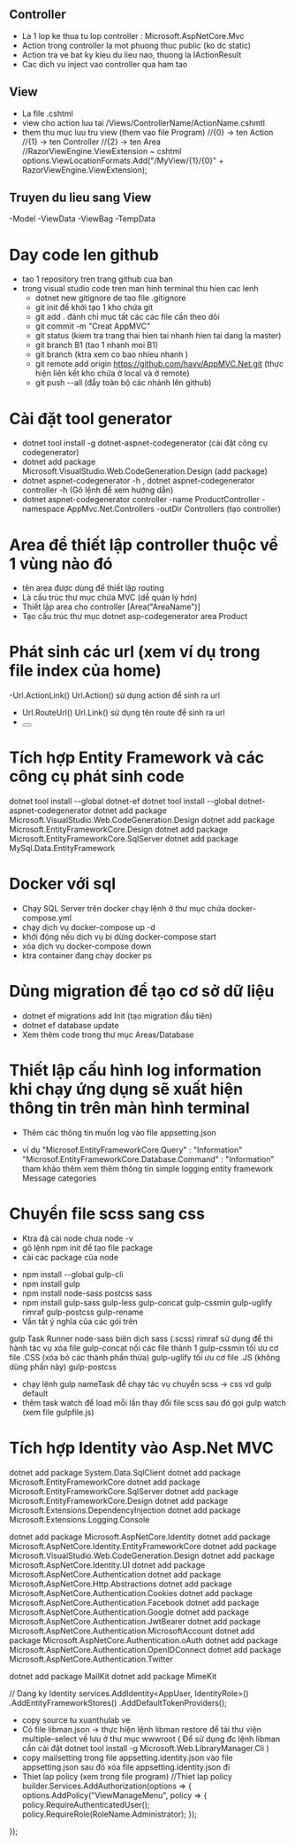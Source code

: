 ## Controller
- La 1 lop ke thua tu lop controller : Microsoft.AspNetCore.Mvc
- Action trong controller la mot phuong thuc public (ko dc static)
- Action tra ve bat ky kieu du lieu nao, thuong la IActionResult
- Cac dich vu inject vao controller qua ham tao

## View
- La file .cshtml
- view cho action luu tai /Views/ControllerName/ActionName.cshmtl
- them thu muc luu tru view (them vao file Program)
 //{0} -> ten Action 
   //{1} -> ten Controller
   //{2} -> ten Area
   //RazorViewEngine.ViewExtension ~ cshtml
   options.ViewLocationFormats.Add("/MyView/{1}/{0}" + RazorViewEngine.ViewExtension);

## Truyen du lieu sang View
-Model
-ViewData
-ViewBag
-TempData

# Day code len github
- tao 1 repository tren trang github cua ban
- trong visual studio code tren man hinh terminal thu hien cac lenh 
   + dotnet new gitignore de tao file .gitignore
   + git init để khởi tạo 1 kho chứa git
   + git add . đánh chỉ mục tất các các file cần theo dõi
   + git commit -m "Creat AppMVC"
   + git status (kiem tra trang thai hien tai nhanh hien tai dang la master)
   + git branch B1 (tao 1 nhanh moi B1) 
   + git branch (ktra xem co bao nhieu nhanh )
   + git remote add origin https://github.com/havv/AppMVC.Net.git (thực hiện liên kết kho chứa ở local và ở remote)
   + git push --all (đẩy toàn bộ các nhánh lên github)

# Cài đặt tool generator
 + dotnet tool install -g dotnet-aspnet-codegenerator (cài đặt công cụ codegenerator)
 + dotnet add package Microsoft.VisualStudio.Web.CodeGeneration.Design (add package)
 + dotnet aspnet-codegenerator -h ,  dotnet aspnet-codegenerator controller -h (Gõ lệnh để xem hướng dẫn)
 + dotnet aspnet-codegenerator controller -name ProductController -namespace AppMvc.Net.Controllers -outDir Controllers (tạo controller)

# Area để thiết lập controller thuộc về 1 vùng nào đó
- tên area được dùng để thiết lập routing
- Là cấu trúc thư mục chứa MVC (dễ quản lý hơn)
- Thiết lập area cho controller  [Area("AreaName")]
- Tạo cấu trúc thư mục dotnet asp-codegenerator area Product

# Phát sinh các url (xem ví dụ trong file index của home)
-Url.ActionLink() Url.Action() sử dụng action để sinh ra url
- Url.RouteUrl() Url.Link() sử dụng tên route để sinh ra url
- <a> <form> <button>

# Tích hợp Entity Framework và các công cụ phát sinh code
dotnet tool install --global dotnet-ef
dotnet tool install --global dotnet-aspnet-codegenerator
dotnet add package Microsoft.VisualStudio.Web.CodeGeneration.Design
dotnet add package Microsoft.EntityFrameworkCore.Design
dotnet add package Microsoft.EntityFrameworkCore.SqlServer
dotnet add package MySql.Data.EntityFramework

# Docker với sql
- Chạy SQL Server trên docker chạy lệnh ở thư mục chứa docker-compose.yml
- chạy dịch vụ docker-compose up -d
- khởi động nếu dịch vụ bị dừng docker-compose start
- xóa dịch vụ docker-compose down 
- ktra container đang chạy docker ps

# Dùng migration để tạo cơ sở dữ liệu
- dotnet ef migrations add Init (tạo migration đầu tiên)
- dotnet ef database update
- Xem thêm code trong thư mục Areas/Database

# Thiết lập cấu hình log information khi chạy ứng dụng sẽ xuất hiện thông tin trên màn hình terminal
- Thêm các thông tin muốn log vào file appsetting.json 
 + ví dụ "Microsof.EntityFrameworkCore.Query" : "Information"
         "Microsof.EntityFrameworkCore.Database.Command" : "Information"
   tham khảo thêm xem thêm thông tin simple logging entity framework Message categories

# Chuyển file scss sang css
 - Ktra đã cài node chưa node -v
 - gõ lệnh npm init để tạo file package
 - cài các package của node 
  + npm install --global gulp-cli
  + npm install gulp
  + npm install node-sass postcss sass
  + npm install gulp-sass gulp-less gulp-concat gulp-cssmin gulp-uglify rimraf gulp-postcss gulp-rename
  + Vắn tắt ý nghĩa của các gói trên

gulp Task Runner
node-sass biên dịch sass (.scss)
rimraf sử dụng để thi hành tác vụ xóa file
gulp-concat nối các file thành 1
gulp-cssmin tối ưu cơ file .CSS (xóa bỏ các thành phần thừa)
gulp-uglify tối ưu cơ file .JS (không dùng phần này)
gulp-postcss
+ chạy lệnh gulp nameTask để chạy tác vụ chuyển scss -> css vd gulp default
+ thêm task watch để load mỗi lần thay đổi file scss sau đó gọi gulp watch (xem file gulpfile.js)

# Tích hợp Identity vào Asp.Net MVC
dotnet add package System.Data.SqlClient
dotnet add package Microsoft.EntityFrameworkCore
dotnet add package Microsoft.EntityFrameworkCore.SqlServer
dotnet add package Microsoft.EntityFrameworkCore.Design
dotnet add package Microsoft.Extensions.DependencyInjection
dotnet add package Microsoft.Extensions.Logging.Console

dotnet add package Microsoft.AspNetCore.Identity
dotnet add package Microsoft.AspNetCore.Identity.EntityFrameworkCore
dotnet add package Microsoft.VisualStudio.Web.CodeGeneration.Design
dotnet add package Microsoft.AspNetCore.Identity.UI
dotnet add package Microsoft.AspNetCore.Authentication
dotnet add package Microsoft.AspNetCore.Http.Abstractions
dotnet add package Microsoft.AspNetCore.Authentication.Cookies
dotnet add package Microsoft.AspNetCore.Authentication.Facebook
dotnet add package Microsoft.AspNetCore.Authentication.Google
dotnet add package Microsoft.AspNetCore.Authentication.JwtBearer
dotnet add package Microsoft.AspNetCore.Authentication.MicrosoftAccount
dotnet add package Microsoft.AspNetCore.Authentication.oAuth
dotnet add package Microsoft.AspNetCore.Authentication.OpenIDConnect
dotnet add package Microsoft.AspNetCore.Authentication.Twitter

dotnet add package MailKit
dotnet add package MimeKit

// Dang ky Identity
            services.AddIdentity<AppUser, IdentityRole>()
                    .AddEntityFrameworkStores<AppDbContext>()
                    .AddDefaultTokenProviders();
- copy source tu xuanthulab ve 
- Có file libman.json -> thực hiện lệnh libman restore để tải thư viện multiple-select về lưu ở thư mục wwwroot ( Để sử dụng đc lệnh libman cần cài đặt dotnet tool install -g Microsoft.Web.LibraryManager.Cli )
- copy mailsetting trong file appsetting.identity.json vào file appsetting.json sau đó xóa file appsetting.identity.json đi
- Thiet lap policy (xem trong file program)
 //Thiet lap policy
builder.Services.AddAuthorization(options =>
{
    options.AddPolicy("ViewManageMenu", policy =>
    {
        policy.RequireAuthenticatedUser();
        policy.RequireRole(RoleName.Administrator);
    });

});